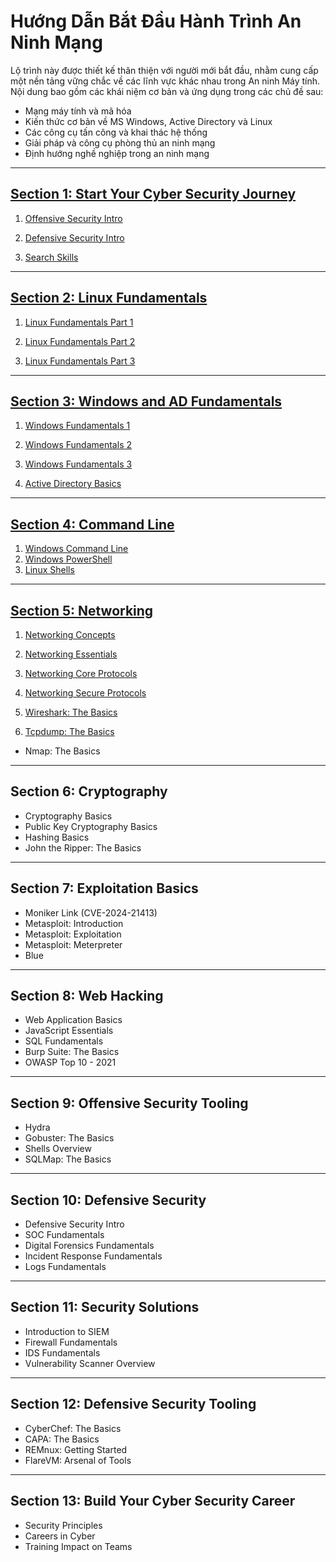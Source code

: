 
# **Hướng Dẫn Bắt Đầu Hành Trình An Ninh Mạng**

Lộ trình này được thiết kế thân thiện với người mới bắt đầu, nhằm cung cấp một nền tảng vững chắc về các lĩnh vực khác nhau trong An ninh Máy tính. Nội dung bao gồm các khái niệm cơ bản và ứng dụng trong các chủ đề sau:

- Mạng máy tính và mã hóa  
- Kiến thức cơ bản về MS Windows, Active Directory và Linux  
- Các công cụ tấn công và khai thác hệ thống  
- Giải pháp và công cụ phòng thủ an ninh mạng  
- Định hướng nghề nghiệp trong an ninh mạng  

---

## [Section 1: Start Your Cyber Security Journey](./1_Start_Your_Cyber_Security_Journey/)

1. [Offensive Security Intro](/SOC/1_Pre_Security/1_Introduction_to_Cyber_Security/1_Offensive_Security_Intro.md)  

2. [Defensive Security Intro](/SOC/1_Pre_Security/1_Introduction_to_Cyber_Security/2_Defensive_Security_Intro.md)  

3. [Search Skills](./1_Start_Your_Cyber_Security_Journey/Search_Skills.md)  

---

## [Section 2: Linux Fundamentals](/SOC/1_Pre_Security/4_Linux_Fundamentals/)

1. [Linux Fundamentals Part 1](/SOC/1_Pre_Security/4_Linux_Fundamentals/1_Linux_Fundamentals_Part_1.md) 

2. [Linux Fundamentals Part 2](/SOC/1_Pre_Security/4_Linux_Fundamentals/2_Linux_Fundamentals_Part_2.md) 

3. [Linux Fundamentals Part 3](/SOC/1_Pre_Security/4_Linux_Fundamentals/3_Linux_Fundamentals_Part_3.md)  

---

## [Section 3: Windows and AD Fundamentals](/SOC/1_Pre_Security/5_Windows_Fundamentals/)

1. [Windows Fundamentals 1](/SOC/1_Pre_Security/5_Windows_Fundamentals/1_Windows_Fundamentals_1.md)  

2. [Windows Fundamentals 2](/SOC/1_Pre_Security/5_Windows_Fundamentals/2_Windows_Fundamentals_2.md)

3. [Windows Fundamentals 3](/SOC/1_Pre_Security/5_Windows_Fundamentals/3_Windows_Fundamentals_3.md)  

4. [Active Directory Basics](/SOC/1_Pre_Security/5_Windows_Fundamentals/4_Active_Directory_Basics.md)  

---

## [Section 4: Command Line](./4_Command_Line/)

1. [Windows Command Line](./4_Command_Line/1_Windows_Command_Line.md)  
2. [Windows PowerShell](./4_Command_Line/2_Windows_PowerShell.md)  
3. [Linux Shells](./4_Command_Line/3_Linux_Shells.md)  

---

## [Section 5: Networking](./5_Networking/)

1. [Networking Concepts](./5_Networking/1_Networking_Concepts.md)

2. [Networking Essentials](./5_Networking/2_Networking_Essentials.md)  

3. [Networking Core Protocols](./5_Networking/3_Networking_Core_Protocols.md)  

4. [Networking Secure Protocols](./5_Networking/4_Networking_Secure_Protocols.md)

5. [Wireshark: The Basics](./5_Networking/5_Wireshark_The_Basics.md)

6. [Tcpdump: The Basics](./5_Networking/6_tcpdump_the_basics.md)
  
- Nmap: The Basics  

---

## **Section 6: Cryptography**

- Cryptography Basics  
- Public Key Cryptography Basics  
- Hashing Basics  
- John the Ripper: The Basics  

---

## **Section 7: Exploitation Basics**

- Moniker Link (CVE-2024-21413)  
- Metasploit: Introduction  
- Metasploit: Exploitation  
- Metasploit: Meterpreter  
- Blue  

---

## **Section 8: Web Hacking**

- Web Application Basics  
- JavaScript Essentials  
- SQL Fundamentals  
- Burp Suite: The Basics  
- OWASP Top 10 - 2021  

---

## **Section 9: Offensive Security Tooling**

- Hydra  
- Gobuster: The Basics  
- Shells Overview  
- SQLMap: The Basics  

---

## **Section 10: Defensive Security**

- Defensive Security Intro  
- SOC Fundamentals  
- Digital Forensics Fundamentals  
- Incident Response Fundamentals  
- Logs Fundamentals  

---

## **Section 11: Security Solutions**

- Introduction to SIEM  
- Firewall Fundamentals  
- IDS Fundamentals  
- Vulnerability Scanner Overview  

---

## **Section 12: Defensive Security Tooling**

- CyberChef: The Basics  
- CAPA: The Basics  
- REMnux: Getting Started  
- FlareVM: Arsenal of Tools  

---

## **Section 13: Build Your Cyber Security Career**

- Security Principles  
- Careers in Cyber  
- Training Impact on Teams  

